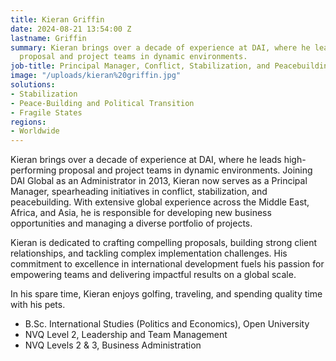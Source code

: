 ```yaml
---
title: Kieran Griffin
date: 2024-08-21 13:54:00 Z
lastname: Griffin
summary: Kieran brings over a decade of experience at DAI, where he leads high-performing
  proposal and project teams in dynamic environments.
job-title: Principal Manager, Conflict, Stabilization, and Peacebuilding
image: "/uploads/kieran%20griffin.jpg"
solutions:
- Stabilization
- Peace-Building and Political Transition
- Fragile States
regions:
- Worldwide
---
```


Kieran brings over a decade of experience at DAI, where he leads high-performing proposal and project teams in dynamic environments. Joining DAI Global as an Administrator in 2013, Kieran now serves as a Principal Manager, spearheading initiatives in conflict, stabilization, and peacebuilding. With extensive global experience across the Middle East, Africa, and Asia, he is responsible for developing new business opportunities and managing a diverse portfolio of projects.

Kieran is dedicated to crafting compelling proposals, building strong client relationships, and tackling complex implementation challenges. His commitment to excellence in international development fuels his passion for empowering teams and delivering impactful results on a global scale.

In his spare time, Kieran enjoys golfing, traveling, and spending quality time with his pets.

* B.Sc. International Studies (Politics and Economics), Open University
* NVQ Level 2, Leadership and Team Management
* NVQ Levels 2 & 3, Business Administration
